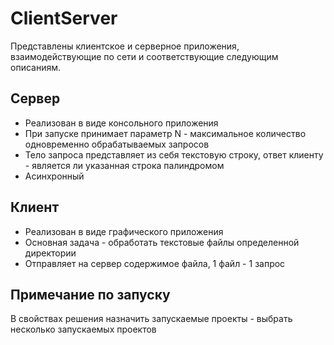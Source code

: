 # ClientServer
Представлены клиентское и серверное приложения, взаимодействующие по сети и соответствующие следующим описаниям.
## Сервер
* Реализован в виде консольного приложения
* При запуске принимает параметр N - максимальное количество одновременно обрабатываемых запросов
* Тело запроса представляет из себя текстовую строку, ответ клиенту - является ли указанная строка палиндромом
* Асинхронный
## Клиент
* Реализован в виде графического приложения
* Основная задача - обработать текстовые файлы определенной директории
* Отправляет на сервер содержимое файла, 1 файл - 1 запрос
## Примечание по запуску
В свойствах решения назначить запускаемые проекты - выбрать несколько запускаемых проектов
